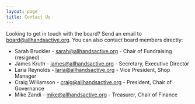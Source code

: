 ```yaml
---
layout: page
title: Contact Us
---
```


Looking to get in touch with the board? Send an email to <board@allhandsactive.org>. You can also contact board members directly:

* Sarah Bruckler - <sarah@allhandsactive.org> - Chair of Fundraising (resigned)
* James Kruth - <james@allhandsactive.org> - Secretary, Executive Director
* Laria Reynolds - <laria@allhandsactive.org> - Vice President, Shop Manager
* Craig Williamson - <craig@allhandsactive.org> - President, Chair of Governance
* Mike Zandi - <mike@allhandsactive.org> - Treasurer, Chair of Finance
